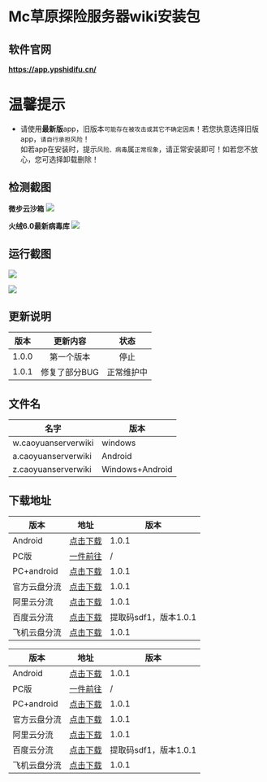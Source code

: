 # Mc草原探险服务器wiki安装包

## 软件官网
**https://app.ypshidifu.cn/**
# 温馨提示
- 请使用**最新版**app，旧版本`可能存在被攻击或其它不确定因素`！若您执意选择旧版app，`请自行承担风险`！<br>如若app在安装时，提示`风险、病毒`属`正常现象`，请正常安装即可！如若您不放心，您可选择卸载删除！

## 检测截图
**微步云沙箱**
![](https://img.yunr.us.kg/api/cfile/AgACAgUAAyEGAASO2xA4AAMsZ0FNpaektbelsIYEmDTnugarCXEAAo29MRtqAQhWRzbYBcmj8ksBAAMCAAN3AAM2BA)

**火绒6.0最新病毒库**
![](https://img.yunr.us.kg/api/cfile/AgACAgUAAyEGAASO2xA4AAMtZ0FN3px2AZ_GdFctzvFIar4Ut84AAo69MRtqAQhWZbEZ6sdVyFUBAAMCAAN5AAM2BA)

## 运行截图
![](https://img.yunr.us.kg/api/cfile/AgACAgUAAyEGAASO2xA4AAMuZ0FODftTSkIxHFhYm6fzZ6WFkHYAAo-9MRtqAQhWBSyKK-yZdfoBAAMCAAN3AAM2BA)

![](https://img.yunr.us.kg/api/cfile/AgACAgUAAyEGAASO2xA4AAMvZ0FOFykAAcelXUDndCvuPLfSBxdFAAKQvTEbagEIVixfmDHwGUyWAQADAgADeQADNgQ)

## 更新说明
| 版本 | 更新内容 | 状态 |
| :---: | :---: | :---: |
|1.0.0 | 第一个版本 | 停止 |
| 1.0.1 | 修复了部分BUG | 正常维护中 |

## 文件名
| 名字 | 版本 |
| --- | --- |
| w.caoyuanserverwiki | windows |
| a.caoyuanserverwiki | Android |
| z.caoyuanserverwiki | Windows+Android |

## 下载地址
| 版本 | 地址 | 版本 |
| --- | --- | --- |
| Android | [点击下载](https://github.com/yunshuangqwq/mccaoyuantxwiki/releases/download/1.0.1/a.caoyuanserverwiki.apk) | 1.0.1 |
| PC版| [一件前往](https://www.ypshidifu.cn/) | / |
| PC+android | [点击下载](https://github.com/yunshuangqwq/mccaoyuantxwiki/releases/download/1.0.1/z.caoyuanserverwiki.zip) | 1.0.1 |
| 官方云盘分流 | [点击下载](https://pan.ypshidifu.cn/#s/-j29y7UA) | 1.0.1 |
| 阿里云分流 | [点击下载](https://www.alipan.com/s/fumVaZNMruX) | 1.0.1 |
| 百度云分流 | [点击下载](https://pan.baidu.com/s/1zp-1Kjus0x57CpZ5TKsl9w?pwd=sdf1) | 提取码sdf1，版本1.0.1 |
| 飞机云盘分流 | [点击下载](https://share.feijipan.com/s/HoCLDZrA) | 1.0.1 |

| 版本 | 地址 | 版本 |
| --- | --- | --- |
| Android | [点击下载](https://github.com/yunshuangqwq/mccaoyuantxwiki/releases/download/1.0.1/a.caoyuanserverwiki.apk) | 1.0.1 |
| PC版| [一件前往](https://www.ypshidifu.cn/) | / |
| PC+android | [点击下载](https://github.com/yunshuangqwq/mccaoyuantxwiki/releases/download/1.0.1/z.caoyuanserverwiki.zip) | 1.0.1 |
| 官方云盘分流 | [点击下载](https://pan.ypshidifu.cn/#s/-j29y7UA) | 1.0.1 |
| 阿里云分流 | [点击下载](https://www.alipan.com/s/fumVaZNMruX) | 1.0.1 |
| 百度云分流 | [点击下载](https://pan.baidu.com/s/1zp-1Kjus0x57CpZ5TKsl9w?pwd=sdf1) | 提取码sdf1，版本1.0.1 |
| 飞机云盘分流 | [点击下载](https://share.feijipan.com/s/HoCLDZrA) | 1.0.1 |
